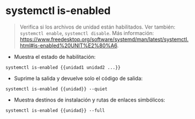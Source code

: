 # systemctl is-enabled

> Verifica si los archivos de unidad están habilitados.
> Ver también: `systemctl enable`, `systemctl disable`.
> Más información: <https://www.freedesktop.org/software/systemd/man/latest/systemctl.html#is-enabled%20UNIT%E2%80%A6>.

- Muestra el estado de habilitación:

`systemctl is-enabled {{unidad1 unidad2 ...}}`

- Suprime la salida y devuelve solo el código de salida:

`systemctl is-enabled {{unidad}} --quiet`

- Muestra destinos de instalación y rutas de enlaces simbólicos:

`systemctl is-enabled {{unidad}} --full`
